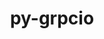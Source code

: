 ---
title: "py-grpcio"
layout: cache
categories: [package, develop-2024-11-10]
meta: {"versions": ["1.48.2", "1.62.2", "1.64.0"], "compilers": ["apple-clang@=15.0.0", "gcc@=11.4.0", "gcc@=13.2.0"], "oss": ["ubuntu22.04", "ubuntu24.04", "ventura"], "platforms": ["darwin", "linux"], "targets": ["aarch64", "neoverse_v1", "x86_64_v3"], "stacks": ["e4s", "e4s-neoverse_v1", "ml-darwin-aarch64-mps", "ml-linux-aarch64-cpu", "ml-linux-aarch64-cuda", "ml-linux-x86_64-cpu", "ml-linux-x86_64-cuda", "ml-linux-x86_64-rocm", "root"], "num_specs": 13, "num_specs_by_stack": {"ml-darwin-aarch64-mps": 2, "root": 13, "e4s-neoverse_v1": 2, "e4s": 2, "ml-linux-aarch64-cuda": 3, "ml-linux-aarch64-cpu": 3, "ml-linux-x86_64-cuda": 3, "ml-linux-x86_64-cpu": 3, "ml-linux-x86_64-rocm": 3}}
spec_details: [{"hash": "c4zjtntz6z23fculbhzzvbu2xguq5le6", "compiler": "apple-clang@=15.0.0", "versions": ["1.48.2"], "os": "ventura", "platform": "darwin", "target": "aarch64", "variants": ["build_system=python_pip", "patches=6be44fb"], "stacks": ["ml-darwin-aarch64-mps", "root"], "size": "-", "tarball": "https://binaries.spack.io/develop-2024-11-10/build_cache/darwin-ventura-aarch64/apple-clang-15.0.0/py-grpcio-1.48.2/darwin-ventura-aarch64-apple-clang-15.0.0-py-grpcio-1.48.2-c4zjtntz6z23fculbhzzvbu2xguq5le6.spack"}, {"hash": "alwor56x5xbda5wdvw3rf6tnsxd35j7d", "compiler": "apple-clang@=15.0.0", "versions": ["1.64.0"], "os": "ventura", "platform": "darwin", "target": "aarch64", "variants": ["build_system=python_pip"], "stacks": ["ml-darwin-aarch64-mps", "root"], "size": "-", "tarball": "https://binaries.spack.io/develop-2024-11-10/build_cache/darwin-ventura-aarch64/apple-clang-15.0.0/py-grpcio-1.64.0/darwin-ventura-aarch64-apple-clang-15.0.0-py-grpcio-1.64.0-alwor56x5xbda5wdvw3rf6tnsxd35j7d.spack"}, {"hash": "m3kiqh66qu4chcsyfw7w2ybl5chql7ki", "compiler": "gcc@=11.4.0", "versions": ["1.48.2"], "os": "ubuntu22.04", "platform": "linux", "target": "neoverse_v1", "variants": ["build_system=python_pip", "patches=6be44fb"], "stacks": ["e4s-neoverse_v1", "root"], "size": "-", "tarball": "https://binaries.spack.io/develop-2024-11-10/build_cache/linux-ubuntu22.04-neoverse_v1/gcc-11.4.0/py-grpcio-1.48.2/linux-ubuntu22.04-neoverse_v1-gcc-11.4.0-py-grpcio-1.48.2-m3kiqh66qu4chcsyfw7w2ybl5chql7ki.spack"}, {"hash": "mkc7mnccicfsrz73bfiue6txcngfsuyg", "compiler": "gcc@=11.4.0", "versions": ["1.62.2"], "os": "ubuntu22.04", "platform": "linux", "target": "neoverse_v1", "variants": ["build_system=python_pip"], "stacks": ["e4s-neoverse_v1", "root"], "size": "-", "tarball": "https://binaries.spack.io/develop-2024-11-10/build_cache/linux-ubuntu22.04-neoverse_v1/gcc-11.4.0/py-grpcio-1.62.2/linux-ubuntu22.04-neoverse_v1-gcc-11.4.0-py-grpcio-1.62.2-mkc7mnccicfsrz73bfiue6txcngfsuyg.spack"}, {"hash": "m4j4ncckkm7bnmepbilprkdsyhjowlpn", "compiler": "gcc@=11.4.0", "versions": ["1.48.2"], "os": "ubuntu22.04", "platform": "linux", "target": "x86_64_v3", "variants": ["build_system=python_pip", "patches=6be44fb"], "stacks": ["e4s", "root"], "size": "-", "tarball": "https://binaries.spack.io/develop-2024-11-10/build_cache/linux-ubuntu22.04-x86_64_v3/gcc-11.4.0/py-grpcio-1.48.2/linux-ubuntu22.04-x86_64_v3-gcc-11.4.0-py-grpcio-1.48.2-m4j4ncckkm7bnmepbilprkdsyhjowlpn.spack"}, {"hash": "nbmv4vhww5gubgf5laap2cm6ncg5nda2", "compiler": "gcc@=11.4.0", "versions": ["1.62.2"], "os": "ubuntu22.04", "platform": "linux", "target": "x86_64_v3", "variants": ["build_system=python_pip"], "stacks": ["e4s", "root"], "size": "-", "tarball": "https://binaries.spack.io/develop-2024-11-10/build_cache/linux-ubuntu22.04-x86_64_v3/gcc-11.4.0/py-grpcio-1.62.2/linux-ubuntu22.04-x86_64_v3-gcc-11.4.0-py-grpcio-1.62.2-nbmv4vhww5gubgf5laap2cm6ncg5nda2.spack"}, {"hash": "ws3usa33kb6f5zedmaszsop2euucxah6", "compiler": "gcc@=13.2.0", "versions": ["1.48.2"], "os": "ubuntu24.04", "platform": "linux", "target": "aarch64", "variants": ["build_system=python_pip", "patches=6be44fb"], "stacks": ["ml-linux-aarch64-cuda", "ml-linux-aarch64-cpu", "root"], "size": "-", "tarball": "https://binaries.spack.io/develop-2024-11-10/build_cache/linux-ubuntu24.04-aarch64/gcc-13.2.0/py-grpcio-1.48.2/linux-ubuntu24.04-aarch64-gcc-13.2.0-py-grpcio-1.48.2-ws3usa33kb6f5zedmaszsop2euucxah6.spack"}, {"hash": "quhokfxsz3tbkzg6r6zwkg2ahcxqta6x", "compiler": "gcc@=13.2.0", "versions": ["1.62.2"], "os": "ubuntu24.04", "platform": "linux", "target": "aarch64", "variants": ["build_system=python_pip"], "stacks": ["ml-linux-aarch64-cuda", "ml-linux-aarch64-cpu", "root"], "size": "-", "tarball": "https://binaries.spack.io/develop-2024-11-10/build_cache/linux-ubuntu24.04-aarch64/gcc-13.2.0/py-grpcio-1.62.2/linux-ubuntu24.04-aarch64-gcc-13.2.0-py-grpcio-1.62.2-quhokfxsz3tbkzg6r6zwkg2ahcxqta6x.spack"}, {"hash": "kohzk2c2pp3tma32misqofyvcm6kkl3e", "compiler": "gcc@=13.2.0", "versions": ["1.64.0"], "os": "ubuntu24.04", "platform": "linux", "target": "aarch64", "variants": ["build_system=python_pip"], "stacks": ["ml-linux-aarch64-cuda", "ml-linux-aarch64-cpu", "root"], "size": "-", "tarball": "https://binaries.spack.io/develop-2024-11-10/build_cache/linux-ubuntu24.04-aarch64/gcc-13.2.0/py-grpcio-1.64.0/linux-ubuntu24.04-aarch64-gcc-13.2.0-py-grpcio-1.64.0-kohzk2c2pp3tma32misqofyvcm6kkl3e.spack"}, {"hash": "vqluloaj3f75dyzg5x3fkpeax2kflx65", "compiler": "gcc@=13.2.0", "versions": ["1.48.2"], "os": "ubuntu24.04", "platform": "linux", "target": "x86_64_v3", "variants": ["build_system=python_pip", "patches=6be44fb"], "stacks": ["ml-linux-x86_64-cuda", "ml-linux-x86_64-cpu", "root"], "size": "-", "tarball": "https://binaries.spack.io/develop-2024-11-10/build_cache/linux-ubuntu24.04-x86_64_v3/gcc-13.2.0/py-grpcio-1.48.2/linux-ubuntu24.04-x86_64_v3-gcc-13.2.0-py-grpcio-1.48.2-vqluloaj3f75dyzg5x3fkpeax2kflx65.spack"}, {"hash": "iujmeiztqwxue3htssnh5oreufmlk7gy", "compiler": "gcc@=13.2.0", "versions": ["1.62.2"], "os": "ubuntu24.04", "platform": "linux", "target": "x86_64_v3", "variants": ["build_system=python_pip"], "stacks": ["ml-linux-x86_64-rocm", "root"], "size": "-", "tarball": "https://binaries.spack.io/develop-2024-11-10/build_cache/linux-ubuntu24.04-x86_64_v3/gcc-13.2.0/py-grpcio-1.62.2/linux-ubuntu24.04-x86_64_v3-gcc-13.2.0-py-grpcio-1.62.2-iujmeiztqwxue3htssnh5oreufmlk7gy.spack"}, {"hash": "so5hd2aqs54svwnles7mtiouj4mwjjmp", "compiler": "gcc@=13.2.0", "versions": ["1.62.2"], "os": "ubuntu24.04", "platform": "linux", "target": "x86_64_v3", "variants": ["build_system=python_pip"], "stacks": ["ml-linux-x86_64-rocm", "ml-linux-x86_64-cuda", "ml-linux-x86_64-cpu", "root"], "size": "-", "tarball": "https://binaries.spack.io/develop-2024-11-10/build_cache/linux-ubuntu24.04-x86_64_v3/gcc-13.2.0/py-grpcio-1.62.2/linux-ubuntu24.04-x86_64_v3-gcc-13.2.0-py-grpcio-1.62.2-so5hd2aqs54svwnles7mtiouj4mwjjmp.spack"}, {"hash": "eosljw76tybkcpwhldmy63vszdwt7e74", "compiler": "gcc@=13.2.0", "versions": ["1.64.0"], "os": "ubuntu24.04", "platform": "linux", "target": "x86_64_v3", "variants": ["build_system=python_pip"], "stacks": ["ml-linux-x86_64-rocm", "ml-linux-x86_64-cuda", "ml-linux-x86_64-cpu", "root"], "size": "-", "tarball": "https://binaries.spack.io/develop-2024-11-10/build_cache/linux-ubuntu24.04-x86_64_v3/gcc-13.2.0/py-grpcio-1.64.0/linux-ubuntu24.04-x86_64_v3-gcc-13.2.0-py-grpcio-1.64.0-eosljw76tybkcpwhldmy63vszdwt7e74.spack"}]
---